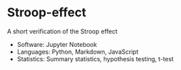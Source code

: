 # Stroop-effect
A short verification of the Stroop effect

* Software: Jupyter Notebook
* Languages: Python, Markdown, JavaScript
* Statistics: Summary statistics, hypothesis testing, t-test

